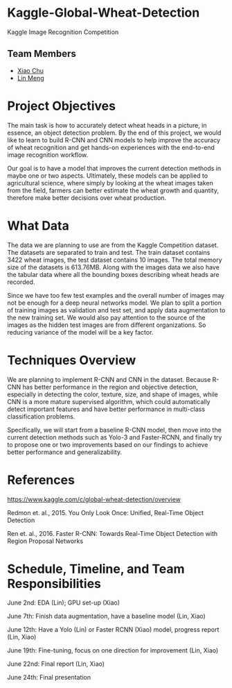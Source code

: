# Kaggle-Global-Wheat-Detection
Kaggle Image Recognition Competition

## Team Members

* [Xiao Chu](https://github.com/vivianchu30)
* [Lin Meng](https://github.com/Lin-Leon-MENG)

# Project Objectives

The main task is how to accurately detect wheat heads in a picture, in essence, an object detection problem. By the end of this project, we would like to learn to build R-CNN and CNN models to help improve the accuracy of wheat recognition and get hands-on experiences with the end-to-end image recognition workflow. 

Our goal is to have a model that improves the current detection methods in maybe one or two aspects. Ultimately, these models can be applied to agricultural science, where simply by looking at the wheat images taken from the field, farmers can better estimate the wheat growth and quantity, therefore make better decisions over wheat production.

# What Data

The data we are planning to use are from the Kaggle Competition dataset. The datasets are separated to train and test. The train dataset contains 3422 wheat images, the test dataset contains 10 images. The total memory size of the datasets is 613.76MB. Along with the images data we also have the tabular data where all the bounding boxes describing wheat heads are recorded.

Since we have too few test examples and the overall number of images may not be enough for a deep neural networks model. We plan to split a portion of training images as validation and test set, and apply data augmentation to the new training set. We would also pay attention to the source of the images as the hidden test images are from different organizations. So reducing variance of the model will be a key factor.

# Techniques Overview

We are planning to implement R-CNN and CNN in the dataset. Because R-CNN has better performance in the region and objective detection, especially in detecting the color, texture, size, and shape of images, while CNN is a more mature supervised algorithm, which could automatically detect important features and have better performance in multi-class classification problems. 

Specifically, we will start from a baseline R-CNN model, then move into the current detection methods such as Yolo-3 and Faster-RCNN, and finally try to propose one or two improvements based on our findings to achieve better performance and generalizability.

# References

https://www.kaggle.com/c/global-wheat-detection/overview

Redmon et. al., 2015. You Only Look Once: Unified, Real-Time Object Detection

Ren et. al., 2016. Faster R-CNN: Towards Real-Time Object Detection with Region Proposal Networks

# Schedule, Timeline, and Team Responsibilities

June 2nd: EDA (Lin); GPU set-up (Xiao)

June 7th: Finish data augmentation, have a baseline model (Lin, Xiao)

June 12th: Have a Yolo (Lin) or Faster RCNN (Xiao) model, progress report (Lin, Xiao)

June 19th: Fine-tuning, focus on one direction for improvement (Lin, Xiao)

June 22nd: Final report (Lin, Xiao)

June 24th: Final presentation

